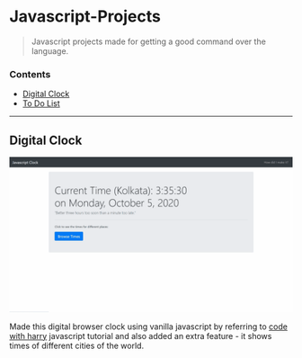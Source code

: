 # Javascript-Projects

> Javascript projects made for getting a good command over the language.

### Contents

* [Digital Clock](#digital-clock)
* [To Do List](#to-do-list)

---

## Digital Clock

![Clock image](clock.gif)

Made this digital browser clock using vanilla javascript by referring to [code with harry](https://codewithharry.com/videos/javascript-tutorial-in-hindi-in-one-video-2020) javascript tutorial and also added an extra feature - it shows times of different cities of the world.   

